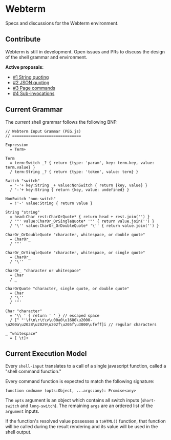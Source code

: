 # Webterm

Specs and discussions for the Webterm environment.

## Contribute

Webterm is still in development. Open issues and PRs to discuss the design of the shell grammar and environment.

**Active proposals:**

 - [#1 String quoting](https://github.com/beakerbrowser/webterm/issues/1)
 - [#2 JSON quoting](https://github.com/beakerbrowser/webterm/issues/2)
 - [#3 Page commands](https://github.com/beakerbrowser/webterm/issues/3)
 - [#4 Sub-invocations](https://github.com/beakerbrowser/webterm/issues/4)

## Current Grammar

The *current* shell grammar follows the following BNF:

```
// Webterm Input Grammar (PEG.js)
// ==============================

Expression
  = Term+
  
Term
  = term:Switch _? { return {type: 'param', key: term.key, value: term.value} }
  / term:String _? { return {type: 'token', value: term} }

Switch "switch"
  = '-'+ key:String _+ value:NonSwitch { return {key, value} }
  / '-'+ key:String { return {key, value: undefined} }

NonSwitch "non-switch"
  = !'-' value:String { return value }

String "string"
  = head:Char rest:CharOrQuote* { return head + rest.join('') }
  / '"' value:CharOr_OrSingleQuote* '"' { return value.join('') }
  / '\'' value:CharOr_OrDoubleQuote* '\'' { return value.join('') }

CharOr_OrDoubleQuote "character, whitespace, or double quote"
  = CharOr_
  / '"'

CharOr_OrSingleQuote "character, whitespace, or single quote"
  = CharOr_
  / '\''

CharOr_ "character or whitespace"
  = Char
  / _

CharOrQuote "character, single quote, or double quote"
  = Char
  / '\''
  / '"'

Char "character"
  = '\\ ' { return ' ' } // escaped space
  / [^ "'\f\n\r\t\v\u00a0\u1680\u2000-\u200a\u2028\u2029\u202f\u205f\u3000\ufeff]i // regular characters

_ "whitespace"
  = [ \t]+
```

## Current Execution Model

Every `shell-input` translates to a call of a single javascript function, called a "shell command function."

Every command function is expected to match the following signature:

```
function cmdname (opts:Object, ...args:any): Promise<any>
```

The `opts` argument is an object which contains all switch inputs (`short-switch` and `long-switch`). The remaining `args` are an ordered list of the `argument` inputs.

If the function's resolved value possesses a `toHTML()` function, that function will be called during the result rendering and its value will be used in the shell output.
